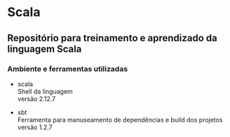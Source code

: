 # Scala
## Repositório para treinamento e aprendizado da linguagem Scala

### Ambiente e ferramentas utilizadas
- scala<br/>
Shell da linguagem<br/>
versão 2.12.7 

- sbt<br/>
Ferramenta para manuseamento de dependências e build dos projetos<br/>
versão 1.2.7
